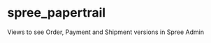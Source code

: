 spree_papertrail
================

Views to see Order, Payment and Shipment versions in Spree Admin
